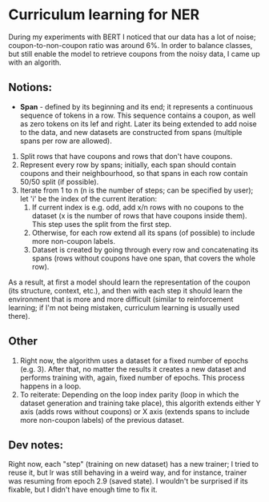 # Curriculum learning for NER
During my experiments with BERT I noticed that our data has a lot of noise; coupon-to-non-coupon ratio was around 6%.
In order to balance classes, but still enable the model to retrieve coupons from the noisy data, I came up with an algorith.

## Notions:
- **Span** - defined by its beginning and its end; it represents a continuous sequence of tokens in a row. This sequence contains a coupon, as well as zero tokens on its lef and right. Later its being extended to add noise to the data, and new datasets are constructed from spans (multiple spans per row are allowed).

1. Split rows that have coupons and rows that don't have coupons.
2. Represent every row by spans; initially, each span should contain coupons and their neighbourhood, so that spans in each row contain 50/50 split (if possible).
3. Iterate from 1 to n (n is the number of steps; can be specified by user); let 'i' be the index of the current iteration:
    1. If current index is e.g. odd, add x/n rows with no coupons to the dataset (x is the number of rows that have coupons inside them). This step uses the split from the first step.
    2. Otherwise, for each row extend all its spans (of possible) to include more non-coupon labels.
    3. Dataset is created by going through every row and concatenating its spans (rows without coupons have one span, that covers the whole row).

As a result, at first a model should learn the representation of the coupon (its structure, context, etc.), and then with each step it should 
learn the environment that is more and more difficult (similar to reinforcement learning; if I'm not being mistaken, 
curriculum learning is usually used there).

## Other
1. Right now, the algorithm uses a dataset for a fixed number of epochs (e.g. 3). After that, no matter the results it creates a new dataset and performs training with, again, fixed number of epochs.
This process happens in a loop.
2. To reiterate: Depending on the loop index parity (loop in which the dataset generation and training take place), this algorith
extends either Y axis (adds rows without coupons) or X axis (extends spans to include more non-coupon labels) of the previous dataset.


## Dev notes:
Right now, each "step" (training on new dataset) has a new trainer; I tried to reuse it, but lr was still behaving in a weird way, 
and for instance, trainer was resuming from epoch 2.9 (saved state). I wouldn't be surprised if its fixable, but I didn't have enough time to fix it.
